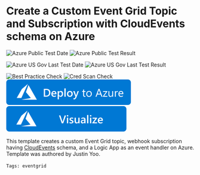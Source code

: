# Create a Custom Event Grid Topic and Subscription with CloudEvents schema on Azure

![Azure Public Test Date](https://azurequickstartsservice.blob.core.windows.net/badges/101-event-grid-cloudevents/PublicLastTestDate.svg)
![Azure Public Test Result](https://azurequickstartsservice.blob.core.windows.net/badges/101-event-grid-cloudevents/PublicDeployment.svg)

![Azure US Gov Last Test Date](https://azurequickstartsservice.blob.core.windows.net/badges/101-event-grid-cloudevents/FairfaxLastTestDate.svg)
![Azure US Gov Last Test Result](https://azurequickstartsservice.blob.core.windows.net/badges/101-event-grid-cloudevents/FairfaxDeployment.svg)

![Best Practice Check](https://azurequickstartsservice.blob.core.windows.net/badges/101-event-grid-cloudevents/BestPracticeResult.svg)
![Cred Scan Check](https://azurequickstartsservice.blob.core.windows.net/badges/101-event-grid-cloudevents/CredScanResult.svg)
[![Deploy To Azure](https://raw.githubusercontent.com/Azure/azure-quickstart-templates/master/1-CONTRIBUTION-GUIDE/images/deploytoazure.svg?sanitize=true)]("https://portal.azure.com/#create/Microsoft.Template/uri/https%3A%2F%2Fraw.githubusercontent.com%2FAzure%2Fazure-quickstart-templates%2Fmaster%2F101-event-grid-cloudevents%2Fazuredeploy.json")  [![Visualize](https://raw.githubusercontent.com/Azure/azure-quickstart-templates/master/1-CONTRIBUTION-GUIDE/images/visualizebutton.svg?sanitize=true)]("http://armviz.io/#/?load=https%3A%2F%2Fraw.githubusercontent.com%2FAzure%2Fazure-quickstart-templates%2Fmaster%2F101-event-grid-cloudevents%2Fazuredeploy.json")
    


    


This template creates a custom Event Grid topic, webhook subscription having [CloudEvents](https://cloudevents.io) schema, and a Logic App as an event handler on Azure. Template was authored by Justin Yoo.

`Tags: eventgrid`

